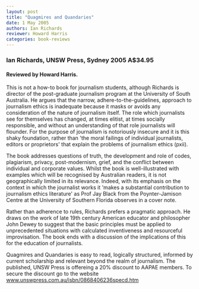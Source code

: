 ```yaml
---
layout: post
title: "Quagmires and Quandaries"
date: 1 May 2005
authors: Ian Richards
reviewer: Howard Harris
categories: book-reviews
---
```


### Ian Richards, UNSW Press, Sydney 2005 A$34.95

#### Reviewed by Howard Harris.


This is not a how-to book for journalism students, although Richards is director of the post-graduate journalism program at the University of South Australia. He argues that the narrow, adhere-to-the-guidelines, approach to journalism ethics is inadequate because it masks or avoids any consideration of the nature of journalism itself. The role which journalists see for themselves has changed, at times elitist, at times socially responsible, and without an understanding of that role journalists will flounder. For the purpose of journalism is notoriously insecure and it is this shaky foundation, rather than 'the moral failings of individual journalists, editors or proprietors' that explain the problems of journalism ethics (pxii).

The book addresses questions of truth, the development and role of codes, plagiarism, privacy, post-modernism, grief, and the conflict between individual and corporate values. Whilst the book is well-illustrated with examples which will be recognised by Australian readers, it is not geographically limited in its relevance. Indeed, with its emphasis on the context in which the journalist works it 'makes a substantial contribution to journalism ethics literature' as Prof Jay Black from the Poynter-Jamison Centre at the University of Southern Florida observes in a cover note.

Rather than adherence to rules, Richards prefers a pragmatic approach. He draws on the work of late 19th century American educator and philosopher John Dewey to suggest that the basic principles must be applied to unprecedented situations with calculated inventiveness and resourceful improvisation. The book ends with a discussion of the implications of this for the education of journalists.

Quagmires and Quandaries is easy to read, logically structured, informed by current scholarship and relevant beyond the realm of journalism. The published, UNSW Press is offereing a 20% discount to AAPAE members. To secure the discount go to the website www.unswpress.com.au/isbn/0868406236specd.htm
